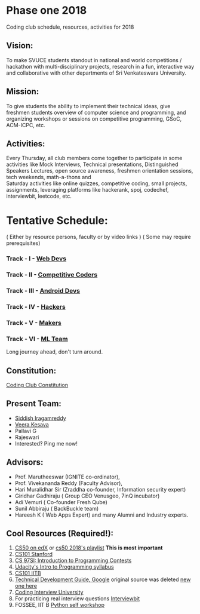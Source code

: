 # Phase one 2018
Coding club schedule, resources, activities for 2018

## Vision:
To make SVUCE students standout in national and world competitions / hackathon with multi-disciplinary projects, research in a fun, interactive way and collaborative with other departments of Sri Venkateswara University.

## Mission:
To give students the ability to implement their technical ideas, give freshmen students overview of computer science and programming, and organizing workshops or sessions on competitive programming, GSoC, ACM-ICPC, etc.

## Activities:
Every Thursday, all club members come together to participate in some activities like Mock Interviews, Technical presentations, Distinguished Speakers Lectures, open source awareness, freshmen orientation sessions, tech weekends, math-a-thons and <br>
Saturday activities like online quizzes, competitive coding, small projects, assignments, leveraging platforms like hackerank, spoj, codechef, interviewbit, leetcode, etc.

# Tentative Schedule:
( Either by resource persons, faculty or by video links )
( Some may require prerequisites)
### Track - I - [Web Devs](Web%20Development.md)
### Track - II - [Competitive Coders](Competitive_Programming.md)
### Track - III - [Android Devs](Android_Development.md)
### Track - IV - [Hackers](Information_Security.md)
### Track - V - [Makers](IoT.md)
### Track - VI - [ML Team](Machine_Learning.md)
Long journey ahead, don't turn around.

## Constitution:
[Coding Club Constitution](http://bit.ly/CConstitution)

## Present Team: 
- [Siddish Iragamreddy](https://www.linkedin.com/in/siddish-reddy-iragam-reddy/)
- [Veera Kesava](https://www.linkedin.com/in/veerakesava-reddy-279003154/)
- Pallavi G
- Rajeswari
- Interested? Ping me now!

## Advisors:
- Prof. Marutheeswar (IGNITE co-ordinator), 
- Prof. Vivekananda Reddy (Faculty Advisor),
- Hari Muralidhar Sir (Zraddha co-founder, Information security expert)
- Giridhar Gadhiraju ( Group CEO Venusgeo, 7inQ incubator)
- Adi Vemuri ( Co-founder Fresh Qube)
- Sunil Abbiraju ( BackBuckle team)
- Hareesh K ( Web Apps Expert)
and many Alumni and Industry experts.

## Cool Resources (Required!):
1. [CS50 on edX](https://www.edx.org/course/cs50s-introduction-computer-science-harvardx-cs50x) or [cs50 2018's playlist](https://www.youtube.com/playlist?list=PLhQjrBD2T382eX9-tF75Wa4lmlC7sxNDH) **This is most important**
2. [CS101 Stanford](https://web.stanford.edu/class/cs101/index.html#schedule)
3. [CS 97SI: Introduction to Programming Contests](http://web.stanford.edu/class/cs97si/)
4. [Udacity's Intro to Programming syllabus](https://s3.amazonaws.com/video.udacity-data.com/topher/2018/June/5b196ac0_ipnd-syllabus-6.0/ipnd-syllabus-6.0.pdf)
5. [CS101 IITB](https://www.cse.iitb.ac.in/~cs101/2017.1/)
6. [Technical Development Guide, Google](https://github.com/ECB-Bikaner/google-guide-to-technical-development) original source was deleted [new one here](https://techdevguide.withgoogle.com/)
7. [Coding Interview University](https://github.com/jwasham/coding-interview-university)
8. For practicing real interview questions [Interviewbit](http://bit.ly/2NFivLT)
9. FOSSEE, IIT B [Python self workshop](https://python-workshops.fossee.in/self_workshop)
